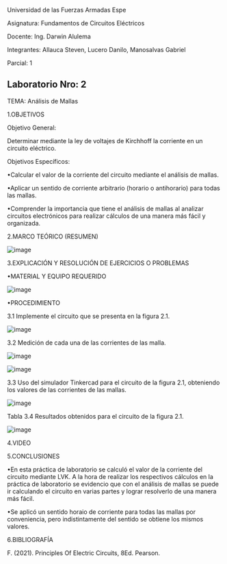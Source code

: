 Universidad de las Fuerzas Armadas Espe

Asignatura: Fundamentos de Circuitos Eléctricos

Docente: Ing. Darwin Alulema

Integrantes: Allauca Steven, Lucero Danilo, Manosalvas Gabriel

Parcial: 1

Laboratorio Nro: 2
-----------------------------------------------------------------------------------------------------------------------------------
TEMA: Análisis de Mallas

1.OBJETIVOS

Objetivo General:

Determinar mediante la ley de voltajes de Kirchhoff la corriente en un circuito eléctrico.

Objetivos Específicos:

•Calcular el valor de la corriente del circuito mediante el análisis de mallas.

•Aplicar un sentido de corriente arbitrario (horario o antihorario) para todas las mallas.

•Comprender la importancia que tiene el análisis de mallas al analizar circuitos electrónicos para realizar cálculos de una manera más fácil y organizada.

2.MARCO TEÓRICO (RESUMEN)

![image](https://user-images.githubusercontent.com/94025287/143025962-9ecbbe86-a55f-4206-9bde-d967f60b14a8.png)

3.EXPLICACIÓN Y RESOLUCIÓN DE EJERCICIOS O PROBLEMAS

•MATERIAL Y EQUIPO REQUERIDO

![image](https://user-images.githubusercontent.com/94025287/143026145-64a0d8fa-e3e0-4e63-bc71-010299b2a0ae.png)

•PROCEDIMIENTO

3.1 Implemente el circuito que se presenta en la figura 2.1.

![image](https://user-images.githubusercontent.com/94025287/143026264-bb1590bd-eb58-4f10-988a-0532ffaba102.png)

3.2 Medición de cada una de las corrientes de las malla.

![image](https://user-images.githubusercontent.com/94025287/143030272-346d04d9-0cfc-41a1-bfec-455a54161133.png)

![image](https://user-images.githubusercontent.com/94025287/143030593-3b3dbf8d-df28-4267-a8e3-f8c061e70b02.png)


3.3 Uso del simulador Tinkercad para el circuito de la figura 2.1, obteniendo los valores de las corrientes de las mallas.

![image](https://user-images.githubusercontent.com/94025287/143026367-cbd30db6-6608-4abb-acad-9a0bd540f43b.png)

Tabla 3.4 Resultados obtenidos para el circuito de la figura 2.1.

![image](https://user-images.githubusercontent.com/94025287/143031204-6f1b7de0-d231-4c99-8361-3e704974bdf9.png)


4.VIDEO


5.CONCLUSIONES

•En esta práctica de laboratorio se calculó el valor de la corriente del circuito mediante LVK. A la hora de realizar los respectivos cálculos en la práctica de laboratorio se evidencio que con el análisis de mallas se puede ir calculando el circuito en varias partes y lograr resolverlo de una manera más fácil.

•Se aplicó un sentido horaio de corriente para todas las mallas por conveniencia, pero indistintamente del sentido se obtiene los mismos valores.

6.BIBLIOGRAFÍA

F. (2021). Principles Of Electric Circuits, 8Ed. Pearson.
